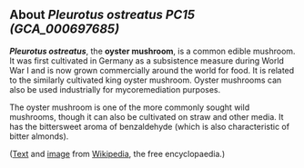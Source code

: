 About *Pleurotus ostreatus PC15 (GCA\_000697685)* 
-------------------------------------------------



***Pleurotus ostreatus***, the **oyster mushroom**, is a common edible
mushroom. It was first cultivated in Germany as a subsistence measure
during World War I and is now grown commercially around the world for
food. It is related to the similarly cultivated king oyster mushroom.
Oyster mushrooms can also be used industrially for mycoremediation
purposes.

The oyster mushroom is one of the more commonly sought wild mushrooms,
though it can also be cultivated on straw and other media. It has the
bittersweet aroma of benzaldehyde (which is also characteristic of
bitter almonds).

([Text](http://en.wikipedia.org/wiki/Pleurotus_ostreatus) and
[image](https://commons.wikimedia.org/wiki/File:Pleurotus_ostreatus_JPG7.jpg)
from [Wikipedia](http://en.wikipedia.org/), the free encyclopaedia.)
